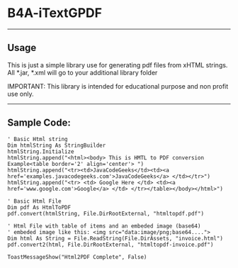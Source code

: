 # B4A-iTextGPDF

-----------------
Usage
-----------------

This is just a simple library use for generating pdf files from xHTML strings.
All *.jar, *.xml will go to your additional library folder

IMPORTANT:
This library is intended for educational purpose and non profit use only.

-----------------
Sample Code:
-----------------

	' Basic Html string
	Dim htmlString As StringBuilder
	htmlString.Initialize
	htmlString.append("<html><body> This is HMTL to PDF conversion Example<table border='2' align='center'> ")
	htmlString.append("<tr><td>JavaCodeGeeks</td><td><a href='examples.javacodegeeks.com'>JavaCodeGeeks</a> </td></tr>")		
	htmlString.append("<tr> <td> Google Here </td> <td><a href='www.google.com'>Google</a> </td> </tr></table></body></html>")
	
	' Basic Html File
	Dim pdf As HtmlToPDF
	pdf.convert(htmlString, File.DirRootExternal, "htmltopdf.pdf")				
	
	' Html File with table of items and an embeded image (base64)
	' embeded image like this: <img src="data:image/png;base64....">
	Dim html As String = File.ReadString(File.DirAssets, "invoice.html")
	pdf.convert2(html, File.DirRootExternal, "htmltopdf-invoice.pdf")				
	
	ToastMessageShow("Html2PDF Complete", False)
	
	
	
